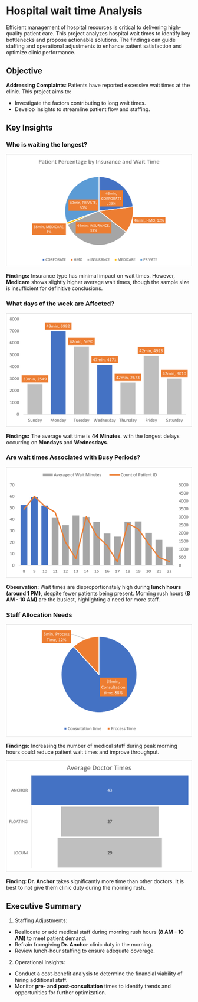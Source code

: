 # Hospital wait time Analysis

Efficient management of hospital resources is critical to delivering high-quality patient care. This project analyzes hospital wait times to identify key bottlenecks and propose actionable solutions. The findings can guide staffing and operational adjustments to enhance patient satisfaction and optimize clinic performance.

## Objective
**Addressing Complaints**: Patients have reported excessive wait times at the clinic. This project aims to:

- Investigate the factors contributing to long wait times.
- Develop insights to streamline patient flow and staffing.



## Key Insights

### Who is waiting the longest?

![Insurance](Insurance.png)

**Findings:** Insurance type has minimal impact on wait times. However, **Medicare** shows slightly higher average wait times, though the sample size is insufficient for definitive conclusions.

### What days of the week are Affected?

![dayOfWeek](DayOfWeek.png)

**Findings:** The average wait time is **44 Minutes**.  with the longest delays occurring on **Mondays** and **Wednesdays**.

### Are wait times Associated with Busy Periods?

![Busy](Busy.png)

**Observation:** Wait times are disproportionately high during **lunch hours (around 1 PM)**, despite fewer patients being present. Morning rush hours **(8 AM - 10 AM)** are the busiest, highlighting a need for more staff.



### Staff Allocation Needs

![staff](Staff.png)

**Findings:** Increasing the number of medical staff during peak morning hours could reduce patient wait times and improve throughput.

![Doctor](Doctor.png)

**Finding: Dr. Anchor** takes significantly more time than other doctors. It is best to not give them clinic duty during the morning rush.

## Executive Summary

1. Staffing Adjustments:

 - Reallocate or add medical staff during morning rush hours **(8 AM - 10 AM)** to meet patient demand. 
 - Refrain fromgiving **Dr. Anchor** clinic duty in the morning.
 - Review lunch-hour staffing to ensure adequate coverage.

2. Operational Insights:

 - Conduct a cost-benefit analysis to determine the financial viability of hiring additional staff.
 - Monitor **pre- and post-consultation** times to identify trends and opportunities for further optimization.
